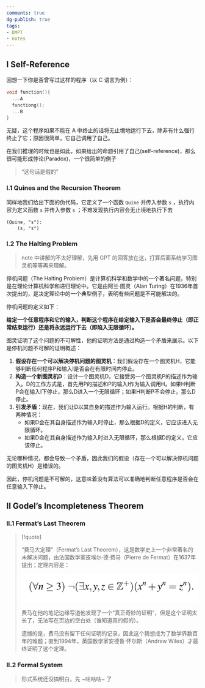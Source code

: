 ```yaml
---
comments: true
dg-publish: true
tags:
- DMPT
- notes
---
```


## I Self-Reference

回想一下你是否曾写过这样的程序（以 C 语言为例）：

```c
void function(){
  ...A
  functiong();
  ...B
}
```

无疑，这个程序如果不能在 A 中终止的话将无止境地运行下去，除非有什么强行终止了它；原因很简单，它自己调用了自己。

在我们推理的时候也是如此，如果给出的命题引用了自己(self-reference)，那么很可能形成悖论(Paradox)，一个很简单的例子

> “这句话是假的”

### I.1 Quines and the Recursion Theorem

同样地我们给出下面的伪代码，它定义了一个函数 `Quine` 并传入参数 `s` ，执行内容为定义函数 `s` 并传入参数 `s` ；不难发现执行内容会无止境地执行下去

```pseudocode
(Quine, "s"):
    (s, "s")
```

### I.2 The Halting Problem

> note 中讲解的不太好理解，先用 GPT 的回答放在这，打算后面系统学习图灵机等等再来理解。

停机问题（The Halting Problem）是计算机科学和数学中的一个著名问题，特别是在理论计算机科学和递归理论中。它是由阿兰·图灵（Alan Turing）在1936年首次提出的，是决定理论中的一个典型例子，表明有些问题是不可能解决的。

停机问题的定义如下：

**给定一个任意程序和它的输入，判断这个程序在给定输入下是否会最终停止（即正常结束运行）还是将永远运行下去（即陷入无限循环）。**

图灵证明了这个问题的不可解性，他的证明方法是通过构造一个矛盾来展示。以下是停机问题不可解的证明概述：

1. **假设存在一个可以解决停机问题的图灵机**：我们假设存在一个图灵机H，它能够判断任何程序P和输入I是否会在有限时间内停止。
2. **构造一个新图灵机D**：设计一个图灵机D，它接受另一个图灵机P的描述作为输入。D的工作方式是，首先用P的描述和P的输入I作为输入调用H。如果H判断P会在输入I下停止，那么D进入一个无限循环；如果H判断P不会停止，那么D停止。
3. **引发矛盾**：现在，我们让D以其自身的描述作为输入运行。根据H的判断，有两种情况：
    - 如果D会在其自身描述作为输入时停止，那么根据D的定义，它应该进入无限循环。
    - 如果D会在其自身描述作为输入时进入无限循环，那么根据D的定义，它应该停止。

无论哪种情况，都会导致一个矛盾，因此我们的假设（存在一个可以解决停机问题的图灵机H）是错误的。

因此，停机问题是不可解的，这意味着没有算法可以准确地判断任意程序是否会在任意输入下停止。

## II Godel’s Incompleteness Theorem

### II.1 Fermat’s Last Theorem

> [!quote] 
>
> “费马大定理”（Fermat’s Last Theorem），这是数学史上一个非常著名的未解决问题，由法国数学家皮埃尔·德·费马（Pierre de Fermat）在1637年提出；定理内容是：
> 
> ![](attachments/12-Self-Reference-and-Computability.png)
> 
> 费马在他的笔记边缘写道他发现了一个“真正奇妙的证明”，但是这个证明太长了，无法写在页边的空白处（谁知道真的假的）。
> 
> 遗憾的是，费马没有留下任何证明的记录，因此这个猜想成为了数学界数百年的难题；直到1994年，英国数学家安德鲁·怀尔斯（Andrew Wiles）才最终证明了这个定理。

### II.2 Formal System

> 形式系统还没搞明白，先 ~咕咕咕~ 了

